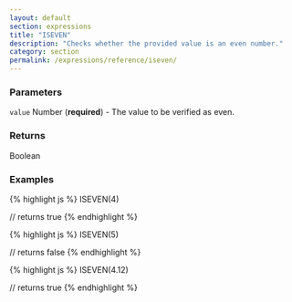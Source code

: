 ```yaml
---
layout: default
section: expressions
title: "ISEVEN"
description: "Checks whether the provided value is an even number."
category: section
permalink: /expressions/reference/iseven/
---
```


### Parameters

`value` Number (__required__) - The value to be verified as even.

### Returns

Boolean

### Examples

{% highlight js %}
ISEVEN(4)

// returns true
{% endhighlight %}


{% highlight js %}
ISEVEN(5)

// returns false
{% endhighlight %}


{% highlight js %}
ISEVEN(4.12)

// returns true
{% endhighlight %}
